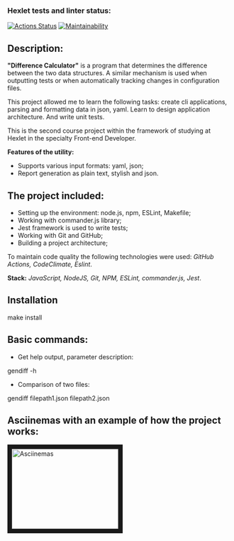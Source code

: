 ### Hexlet tests and linter status:
[![Actions Status](https://github.com/xyzelena/frontend-project-46/workflows/hexlet-check/badge.svg)](https://github.com/xyzelena/frontend-project-46/actions)
[![Maintainability](https://api.codeclimate.com/v1/badges/c8f494664d02a08c55ef/maintainability)](https://codeclimate.com/github/xyzelena/frontend-project-46/maintainability)


## Description: 

__"Difference Calculator"__ is a program that determines the difference between the two data structures. A similar mechanism is used when outputting tests or when automatically tracking changes in configuration files.

This project allowed me to learn the following tasks: create cli applications, parsing and formatting data in json, yaml. Learn to design application architecture. And write unit tests.

This is the second course project within the framework of studying at Hexlet in the specialty Front-end Developer.

__Features of the utility:__
- Supports various input formats: yaml, json;
- Report generation as plain text, stylish and json.

## The project included:

* Setting up the environment: node.js, npm, ESLint, Makefile;
* Working with commander.js library;
* Jest framework is used to write tests; 
* Working with Git and GitHub; 
* Building a project architecture; 

To maintain code quality the following technologies were used: _GitHub Actions, CodeClimate, Eslint_. 

__Stack:__ _JavaScript, NodeJS, Git, NPM, ESLint, commander.js, Jest_. 

## Installation
  make install
  
## Basic commands:

* Get help output, parameter description:

gendiff -h

* Comparison of two files:

gendiff filepath1.json filepath2.json

## Asciinemas with an example of how the project works:

<a href="https://asciinema.org/a/570394" target="_blank"><img src="https://user-images.githubusercontent.com/111981509/227791446-dc8af3ea-58ce-46c1-8201-6c41483906af.png" 
alt="Asciinemas" width="240" height="180" border="10" /></a>



